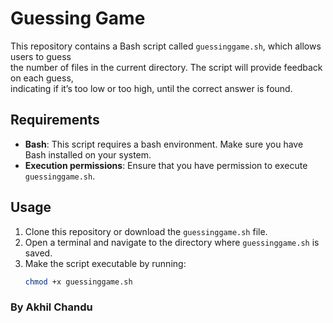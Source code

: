 # Guessing Game

This repository contains a Bash script called `guessinggame.sh`, which allows users to guess  
the number of files in the current directory. The script will provide feedback on each guess,  
indicating if it’s too low or too high, until the correct answer is found.

## Requirements

- **Bash**: This script requires a bash environment. Make sure you have Bash installed on your system.  
- **Execution permissions**: Ensure that you have permission to execute `guessinggame.sh`.

## Usage

1. Clone this repository or download the `guessinggame.sh` file.  
2. Open a terminal and navigate to the directory where `guessinggame.sh` is saved.  
3. Make the script executable by running:  
   ```bash
   chmod +x guessinggame.sh
### By Akhil Chandu
